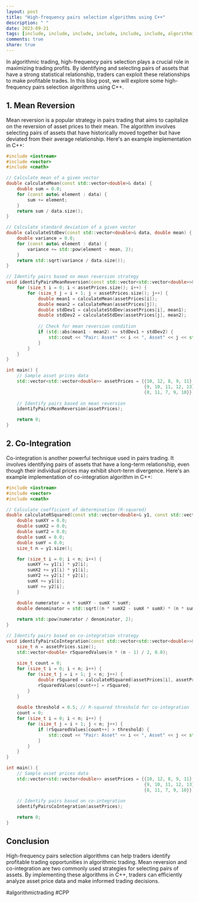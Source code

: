 ```yaml
---
layout: post
title: "High-frequency pairs selection algorithms using C++"
description: " "
date: 2023-09-21
tags: [include, include, include, include, include, include, algorithmictrading]
comments: true
share: true
---
```


In algorithmic trading, high-frequency pairs selection plays a crucial role in maximizing trading profits. By identifying and selecting pairs of assets that have a strong statistical relationship, traders can exploit these relationships to make profitable trades. In this blog post, we will explore some high-frequency pairs selection algorithms using C++.

## 1. Mean Reversion

Mean reversion is a popular strategy in pairs trading that aims to capitalize on the reversion of asset prices to their mean. The algorithm involves selecting pairs of assets that have historically moved together but have deviated from their average relationship. Here's an example implementation in C++:

```cpp
#include <iostream>
#include <vector>
#include <cmath>

// Calculate mean of a given vector
double calculateMean(const std::vector<double>& data) {
    double sum = 0.0;
    for (const auto& element : data) {
        sum += element;
    }
    return sum / data.size();
}

// Calculate standard deviation of a given vector
double calculateStdDev(const std::vector<double>& data, double mean) {
    double variance = 0.0;
    for (const auto& element : data) {
        variance += std::pow(element - mean, 2);
    }
    return std::sqrt(variance / data.size());
}

// Identify pairs based on mean reversion strategy
void identifyPairsMeanReversion(const std::vector<std::vector<double>>& assetPrices) {
    for (size_t i = 0; i < assetPrices.size(); i++) {
        for (size_t j = i + 1; j < assetPrices.size(); j++) {
            double mean1 = calculateMean(assetPrices[i]);
            double mean2 = calculateMean(assetPrices[j]);
            double stdDev1 = calculateStdDev(assetPrices[i], mean1);
            double stdDev2 = calculateStdDev(assetPrices[j], mean2);
            
            // Check for mean reversion condition
            if (std::abs(mean1 - mean2) <= stdDev1 + stdDev2) {
                std::cout << "Pair: Asset" << i << ", Asset" << j << std::endl;
            }
        }
    }
}

int main() {
    // Sample asset prices data
    std::vector<std::vector<double>> assetPrices = {{10, 12, 8, 9, 11},
                                                    {9, 10, 11, 12, 13},
                                                    {8, 11, 7, 9, 10}};
    
    // Identify pairs based on mean reversion
    identifyPairsMeanReversion(assetPrices);

    return 0;
}
```

## 2. Co-Integration

Co-integration is another powerful technique used in pairs trading. It involves identifying pairs of assets that have a long-term relationship, even though their individual prices may exhibit short-term divergence. Here's an example implementation of co-integration algorithm in C++:

```cpp
#include <iostream>
#include <vector>
#include <cmath>

// Calculate coefficient of determination (R-squared)
double calculateRSquared(const std::vector<double>& y1, const std::vector<double>& y2) {
    double sumXY = 0.0;
    double sumX2 = 0.0;
    double sumY2 = 0.0;
    double sumX = 0.0;
    double sumY = 0.0;
    size_t n = y1.size();

    for (size_t i = 0; i < n; i++) {
        sumXY += y1[i] * y2[i];
        sumX2 += y1[i] * y1[i];
        sumY2 += y2[i] * y2[i];
        sumX += y1[i];
        sumY += y2[i];
    }

    double numerator = n * sumXY - sumX * sumY;
    double denominator = std::sqrt((n * sumX2 - sumX * sumX) * (n * sumY2 - sumY * sumY));
    
    return std::pow(numerator / denominator, 2);
}

// Identify pairs based on co-integration strategy
void identifyPairsCoIntegration(const std::vector<std::vector<double>>& assetPrices) {
    size_t n = assetPrices.size();
    std::vector<double> rSquaredValues(n * (n - 1) / 2, 0.0);
    
    size_t count = 0;
    for (size_t i = 0; i < n; i++) {
        for (size_t j = i + 1; j < n; j++) {
            double rSquared = calculateRSquared(assetPrices[i], assetPrices[j]);
            rSquaredValues[count++] = rSquared;
        }
    }
    
    double threshold = 0.5; // R-squared threshold for co-integration
    count = 0;
    for (size_t i = 0; i < n; i++) {
        for (size_t j = i + 1; j < n; j++) {
            if (rSquaredValues[count++] > threshold) {
                std::cout << "Pair: Asset" << i << ", Asset" << j << std::endl;
            }
        }
    }
}

int main() {
    // Sample asset prices data
    std::vector<std::vector<double>> assetPrices = {{10, 12, 8, 9, 11},
                                                    {9, 10, 11, 12, 13},
                                                    {8, 11, 7, 9, 10}};
    
    // Identify pairs based on co-integration
    identifyPairsCoIntegration(assetPrices);

    return 0;
}
```

## Conclusion

High-frequency pairs selection algorithms can help traders identify profitable trading opportunities in algorithmic trading. Mean reversion and co-integration are two commonly used strategies for selecting pairs of assets. By implementing these algorithms in C++, traders can efficiently analyze asset price data and make informed trading decisions.

\#algorithmictrading #CPP